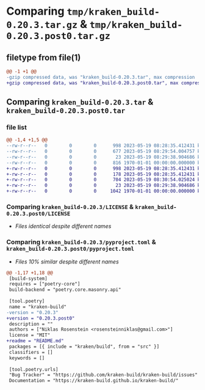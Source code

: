 # Comparing `tmp/kraken_build-0.20.3.tar.gz` & `tmp/kraken_build-0.20.3.post0.tar.gz`

## filetype from file(1)

```diff
@@ -1 +1 @@
-gzip compressed data, was "kraken_build-0.20.3.tar", max compression
+gzip compressed data, was "kraken_build-0.20.3.post0.tar", max compression
```

## Comparing `kraken_build-0.20.3.tar` & `kraken_build-0.20.3.post0.tar`

### file list

```diff
@@ -1,4 +1,5 @@
--rw-r--r--   0        0        0      998 2023-05-19 08:28:35.412431 kraken_build-0.20.3/LICENSE
--rw-r--r--   0        0        0      677 2023-05-19 08:29:54.004757 kraken_build-0.20.3/pyproject.toml
--rw-r--r--   0        0        0       23 2023-05-19 08:29:38.904686 kraken_build-0.20.3/src/kraken/build/__init__.py
--rw-r--r--   0        0        0      816 1970-01-01 00:00:00.000000 kraken_build-0.20.3/PKG-INFO
+-rw-r--r--   0        0        0      998 2023-05-19 08:28:35.412431 kraken_build-0.20.3.post0/LICENSE
+-rw-r--r--   0        0        0      178 2023-05-19 08:28:35.412431 kraken_build-0.20.3.post0/README.md
+-rw-r--r--   0        0        0      704 2023-05-19 08:30:54.025024 kraken_build-0.20.3.post0/pyproject.toml
+-rw-r--r--   0        0        0       23 2023-05-19 08:29:38.904686 kraken_build-0.20.3.post0/src/kraken/build/__init__.py
+-rw-r--r--   0        0        0     1042 1970-01-01 00:00:00.000000 kraken_build-0.20.3.post0/PKG-INFO
```

### Comparing `kraken_build-0.20.3/LICENSE` & `kraken_build-0.20.3.post0/LICENSE`

 * *Files identical despite different names*

### Comparing `kraken_build-0.20.3/pyproject.toml` & `kraken_build-0.20.3.post0/pyproject.toml`

 * *Files 10% similar despite different names*

```diff
@@ -1,17 +1,18 @@
 [build-system]
 requires = ["poetry-core"]
 build-backend = "poetry.core.masonry.api"
 
 [tool.poetry]
 name = "kraken-build"
-version = "0.20.3"
+version = "0.20.3.post0"
 description = ""
 authors = ["Niklas Rosenstein <rosensteinniklas@gmail.com>"]
 license = "MIT"
+readme = "README.md"
 packages = [{ include = "kraken/build", from = "src" }]
 classifiers = []
 keywords = []
 
 [tool.poetry.urls]
 "Bug Tracker" = "https://github.com/kraken-build/kraken-build/issues"
 Documentation = "https://kraken-build.github.io/kraken-build/"
```

